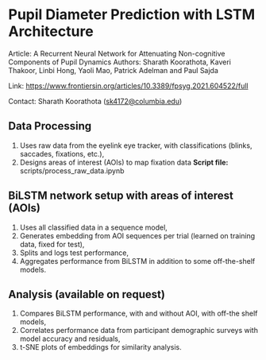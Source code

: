 # Pupil Diameter Prediction with LSTM Architecture

Article: A Recurrent Neural Network for Attenuating Non-cognitive Components of Pupil Dynamics
Authors: Sharath Koorathota, Kaveri Thakoor, Linbi Hong, Yaoli Mao, Patrick Adelman and Paul Sajda

Link: https://www.frontiersin.org/articles/10.3389/fpsyg.2021.604522/full

Contact: Sharath Koorathota (sk4172@columbia.edu)

## Data Processing
1. Uses raw data from the eyelink eye tracker, with classifications (blinks, saccades, fixations, etc.),
1. Designs areas of interest (AOIs) to map fixation data
**Script file:** scripts/process_raw_data.ipynb

## BiLSTM network setup with areas of interest (AOIs) 
1. Uses all classified data in a sequence model,
1. Generates embedding from AOI sequences per trial (learned on training data, fixed for test),
1. Splits and logs test performance,
1. Aggregates performance from BiLSTM in addition to some off-the-shelf models.


## Analysis (available on request)
1. Compares BiLSTM performance, with and without AOI, with off-the shelf models,
1. Correlates performance data from participant demographic surveys with model accuracy and residuals,
1. t-SNE plots of embeddings for similarity analysis.
